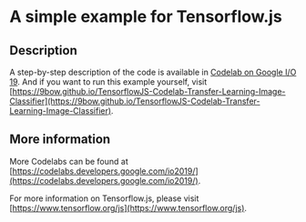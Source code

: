 # A simple example for Tensorflow.js

## Description

A step-by-step description of the code is available in [Codelab on Google I/O 19](https://codelabs.developers.google.com/codelabs/tensorflowjs-teachablemachine-codelab/).
And if you want to run this example yourself, visit [https://9bow.github.io/TensorflowJS-Codelab-Transfer-Learning-Image-Classifier](https://9bow.github.io/TensorflowJS-Codelab-Transfer-Learning-Image-Classifier).

## More information

More Codelabs can be found at [https://codelabs.developers.google.com/io2019/](https://codelabs.developers.google.com/io2019/).

For more information on Tensorflow.js, please visit [https://www.tensorflow.org/js](https://www.tensorflow.org/js).
